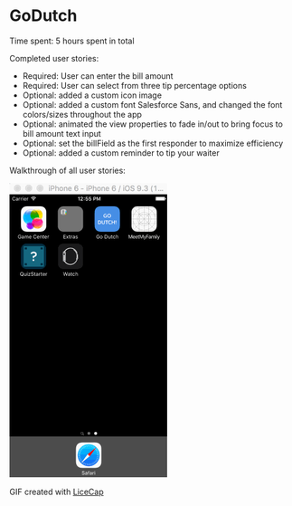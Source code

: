 # GoDutch

Time spent: 5 hours spent in total

Completed user stories:

- Required: User can enter the bill amount
- Required: User can select from three tip percentage options
- Optional: added a custom icon image
- Optional: added a custom font Salesforce Sans, and changed the font colors/sizes throughout the app
- Optional: animated the view properties to fade in/out to bring focus to bill amount text input
- Optional: set the billField as the first responder to maximize efficiency
- Optional: added a custom reminder to tip your waiter 

Walkthrough of all user stories:

<img src='Go_Dutch_Demo.gif' title='Demo' width='' alt='Demo' />

GIF created with [LiceCap](http://www.cockos.com/licecap/)
